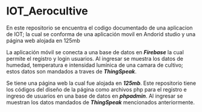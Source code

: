 # IOT_Aerocultive

En este repositorio se encuentra el codigo documentado de una aplicacion de IOT; la cual se conforma de una aplicación movil en Andorid studio y una página web alojada en 125mb

La aplicación móvil se conecta a una base de datos en ***Firebase*** la cual permite el registro y login usuarios. Al ingresar se muestra los datos de humedad, temperatura e intensidad lumínica de una camara de cultivo; estos datos son mandados a traves de ***ThingSpeak***.

Se tiene una página web la cual fue alojada en ***125mb***. Este repositorio tiene los códigos del diseño de la página como archivos php para el registro e ingreso de usuarios en una base de datos en ***phpadmin***. Al ingresar se muestran los datos mandados de ***ThingSpeak*** mencionados anteriormente.


